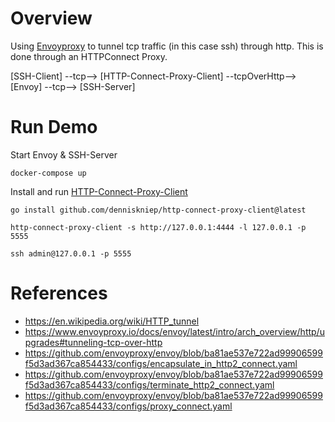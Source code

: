# Overview
Using [Envoyproxy](https://www.envoyproxy.io) to tunnel tcp traffic (in this case ssh) through http. This is done through an HTTPConnect Proxy.

[SSH-Client] --tcp--> [HTTP-Connect-Proxy-Client] --tcpOverHttp--> [Envoy] --tcp--> [SSH-Server]

# Run Demo

Start Envoy & SSH-Server 
```
docker-compose up
```

Install and run [HTTP-Connect-Proxy-Client](https://github.com/denniskniep/http-connect-proxy-client)
```
go install github.com/denniskniep/http-connect-proxy-client@latest

http-connect-proxy-client -s http://127.0.0.1:4444 -l 127.0.0.1 -p 5555
```

```
ssh admin@127.0.0.1 -p 5555
```

# References
* https://en.wikipedia.org/wiki/HTTP_tunnel
* https://www.envoyproxy.io/docs/envoy/latest/intro/arch_overview/http/upgrades#tunneling-tcp-over-http
* https://github.com/envoyproxy/envoy/blob/ba81ae537e722ad99906599f5d3ad367ca854433/configs/encapsulate_in_http2_connect.yaml
* https://github.com/envoyproxy/envoy/blob/ba81ae537e722ad99906599f5d3ad367ca854433/configs/terminate_http2_connect.yaml
* https://github.com/envoyproxy/envoy/blob/ba81ae537e722ad99906599f5d3ad367ca854433/configs/proxy_connect.yaml